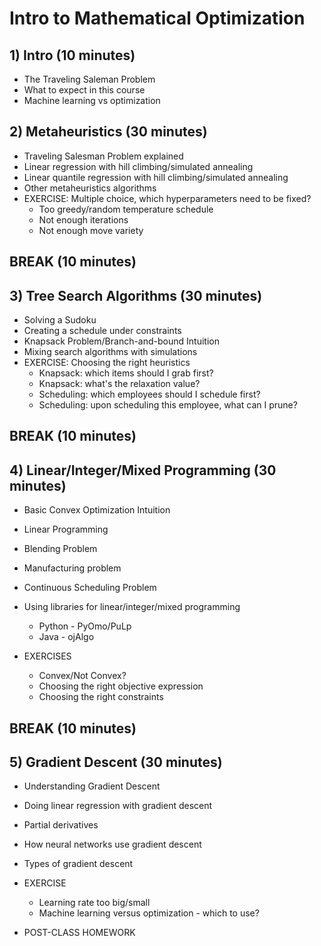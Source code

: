 # Intro to Mathematical Optimization

## 1) Intro (10 minutes)
- The Traveling Saleman Problem
- What to expect in this course
- Machine learning vs optimization 

## 2) Metaheuristics (30 minutes)
- Traveling Salesman Problem explained
- Linear regression with hill climbing/simulated annealing
- Linear quantile regression with hill climbing/simulated annealing
- Other metaheuristics algorithms
- EXERCISE: Multiple choice, which hyperparameters need to be fixed? 
    - Too greedy/random temperature schedule
    - Not enough iterations
    - Not enough move variety

## BREAK (10 minutes) 

## 3) Tree Search Algorithms (30 minutes) 
- Solving a Sudoku
- Creating a schedule under constraints
- Knapsack Problem/Branch-and-bound Intuition 
- Mixing search algorithms with simulations
- EXERCISE: Choosing the right heuristics
    - Knapsack: which items should I grab first? 
    - Knapsack: what's the relaxation value? 
    - Scheduling: which employees should I schedule first? 
    - Scheduling: upon scheduling this employee, what can I prune? 
    
## BREAK (10 minutes) 

## 4) Linear/Integer/Mixed Programming (30 minutes)
- Basic Convex Optimization Intuition
- Linear Programming
- Blending Problem
- Manufacturing problem
- Continuous Scheduling Problem
- Using libraries for linear/integer/mixed programming 
    * Python - PyOmo/PuLp
    * Java - ojAlgo
   
- EXERCISES
    - Convex/Not Convex?
    - Choosing the right objective expression
    - Choosing the right constraints
	
## BREAK (10 minutes) 


## 5) Gradient Descent (30 minutes)
- Understanding Gradient Descent
- Doing linear regression with gradient descent
- Partial derivatives 
- How neural networks use gradient descent
- Types of gradient descent 
- EXERCISE
    - Learning rate too big/small
    - Machine learning versus optimization - which to use? 
    
- POST-CLASS HOMEWORK
